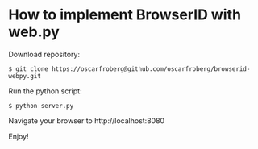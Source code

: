 How to implement BrowserID with web.py
======================================

Download repository:

    $ git clone https://oscarfroberg@github.com/oscarfroberg/browserid-webpy.git

Run the python script:

    $ python server.py

Navigate your browser to http://localhost:8080

Enjoy!
